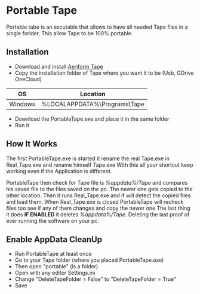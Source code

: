 # Portable Tape
Portable tabe is an excutable that allows to have all needed Tape files in a single forlder.
This allow Tape to be 100% portable.

## Installation
* Download and install [Aeriform Tape](https://www.aeriform.io/docs/tape)
* Copy the installetion folder of Tape where you want it to be (Usb, GDrive OneCloud)

| OS | Location |
| ------ | ------ |
| Windows | %LOCALAPPDATA%\Programs\Tape |

* Download the PortableTape.exe and place it in the same folder
* Run it

## How It Works

The first PortableTape.exe is started it rename the real Tape.exe in Real_Tape.exe and rename himself Tape.exe
With this all your shortcut keep working even if the Application is different.

PortableTape then check for Tape file is *%appdata%/Tape* and compares his saved file to the files saved on the pc.
The newer one gets copied to the other location. 
Then it runs Real_Tape.exe and if will detect the copied files and load them.
When Real_Tape.exe is closed PortableTape will recheck files too see if any of them changes and copy the newer one
The last thing it does **IF ENABLED** it deletes *%appdata%/Tape*. Deleting the last proof of ever running the software on your pc.

## Enable AppData CleanUp
* Run PortableTape at least once
* Go to your Tape folder (where you placed PortableTape.exe)
* Then open "portable" (is a folder)
* Open with any editor Settings.ini
* Change "DeleteTapeFolder = False" to "DeleteTapeFolder = True"
* Save
